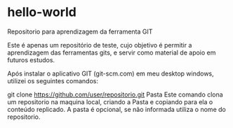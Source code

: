 # hello-world
Repositorio para aprendizagem da ferramenta GIT

Este é apenas um repositório de teste, cujo objetivo é permitir a aprendizagem das ferramentas gits, e servir como 
material de apoio em futuros estudos.

Após instalar o aplicativo GIT (git-scm.com) em meu desktop windows, utilizei os seguintes comandos:

git clone https://github.com/user/repositorio.git Pasta
Este comando clona um repositorio na maquina local, criando a Pasta e copiando para ela o conteúdo replicado. A
pasta é opcional, se não informada utiliza o nome do repositorio.



